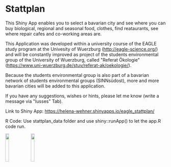 # Stattplan

This Shiny App enables you to select a bavarian city and see where you can buy biological, regional and seasonal food, clothes, 
find reataurants, see where repair cafes and co-working areas are.

This Application was developed within a university course of the EAGLE study program at the Univesity of Wuerzburg (http://eagle-science.org/)
and will be constantly improved as project of the students environmental group of the University of Wuerzburg, called "Referat Ökologie" 
(https://www.uni-wuerzburg.de/stuv/referat-ak/oekologie/). 

Because the students environmental group is also part of a bavarian network of students environmental groups (SINNsüdost), more and more bavarian cities will
be added to this application.

If you have any suggestions, wishes or hints, please let me know (write a message via "Iusses" Tab).

Link to Shiny App:
https://helena-wehner.shinyapps.io/eagle_stattplan/

R Code:
Use stattplan_data folder and use shiny::runApp() to let the app.R code run.

<img src="https://user-images.githubusercontent.com/56886065/94463317-06d4fb00-01bd-11eb-87c2-e354cde38785.png" width="15%"></img> 
<img src="https://user-images.githubusercontent.com/56886065/94463772-c033d080-01bd-11eb-923e-6d9cd9198e4e.png" width="15%"></img> 
